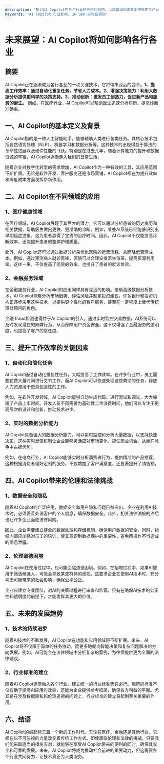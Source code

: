 ```yaml
---
description: "探讨AI Copilot在各个行业的应用和影响，以及其如何改变工作模式与产业结构。"
keywords: "AI Copilot,行业影响, IM SDK,实时音视频"
---
```

# 未来展望：AI Copilot将如何影响各行各业

## 摘要

AI Copilot正在逐渐成为各行各业的一项关键技术，它将带来深远的变革。**1、提高工作效率：通过自动化重复任务，节省人力成本。2、增强决策能力：利用大数据分析提供更科学的决策支持。3、推动创新：激发员工创造力，促进新产品和服务的诞生。** 例如，在医疗行业，AI Copilot可以帮助医生迅速分析病历，提高诊断准确率。

## 一、AI Copilot的基本定义及背景

AI Copilot指的是一种人工智能助手，能够辅助人类进行各类任务。其核心技术包括自然语言处理（NLP）、机器学习和数据分析等。这种技术的出现得益于算法的革命性进展以及硬件性能的飞跃。特别是在过去几年，随着计算能力的提升和数据资源的丰富，AI Copilot逐渐走入我们的日常生活。

随着企业对数字化转型的需求增加，AI Copilot作为一种有效的工具，其应用范围不断扩展。无论是软件开发、客户服务还是市场营销，AI Copilot都在为提升效率和降低成本方面发挥崭新作用。

## 二、AI Copilot在不同领域的应用

### 1、医疗健康领域

在医疗领域，AI Copilot展现了其巨大的潜力。它可以通过分析患者的历史病历和相关数据，帮助医生做出更快、更准确的诊断。例如，某些AI系统已经能够识别出早期癌症迹象，这为患者赢得了宝贵的治疗时间。因此，AI Copilot不仅能提高诊断效率，还能提升患者的整体护理质量。

此外，AI Copilot还可以通过数据分析来优化医院的运营流程，从而降低管理成本。例如，通过预测病人就诊高峰，医院可以合理安排医生值班，提高资源利用率。这样一来，不仅提高了医院的效率，也提升了患者的就诊体验。

### 2、金融服务领域

在金融服务行业，AI Copilot的应用同样具有深远的影响。借助高级数据分析技术，AI Copilot能够分析市场趋势、评估风险并制定投资建议。许多银行和投资机构正逐步采用这种技术，以提供更个性化的客户服务，甚至在一定程度上替代传统理财顾问的角色。

金融 fraud检测也得益于AI Copilot的引入。通过实时监控交易数据，AI系统可以及时发现潜在的舞弊行为，从而保障用户资金安全。这不仅增强了金融服务的透明度，也提高了客户的信任度。

## 三、提升工作效率的关键因素

### 1、自动化和简化任务

AI Copilot通过自动化重复性任务，大幅提高了工作效率。在许多行业中，员工需要花费大量时间进行文书工作，而AI Copilot可以快速处理这些繁琐的任务，释放人力资源用于更具创造性的工作。

例如，在软件开发领域，AI Copilot能够自动生成代码、进行测试和调试，大大缩短了产品上市时间。开发人员不再需要为基础性工作浪费时间，他们可以专注于更高层次的设计和创新，推动技术进步。

### 2、实时的数据分析能力

AI Copilot具备强大的数据分析能力，可以实时监控和分析大量数据，以支持快速决策。这种实时反馈机制让企业能够灵活应对市场变化，抓住商业机会，从而在竞争中占据优势。

例如，在电商行业，AI Copilot能够实时分析消费者行为，提供精准的产品推荐。这种根据消费者偏好定制的服务，不仅增加了客户满意度，还显著提升了销售额。

## 四、AI Copilot带来的伦理和法律挑战

### 1、数据安全和隐私

随着AI Copilot的广泛应用，数据安全和用户隐私问题日益突出。企业在利用AI技术时，必须妥善处理客户的个人信息，确保数据安全。此外，相关法律法规的滞后也让许多企业面临法律风险。

因此，企业需要建立健全的数据处理和存储机制，确保用户数据的安全。同时，组织内部应加强对员工的培训，使其意识到数据保护的重要性，避免因操作不当造成的信息泄露。

### 2、伦理道德困境

AI Copilot在使用过程中，也可能面临道德困境。例如，在招聘过程中，如果AI被用于筛选候选人，可能会导致某些群体的歧视。这要求企业在使用AI技术时，充分考虑可能带来的社会影响，确保公平公正。

企业应建立专业团队，对AI的决策过程进行审查和监管。只有在确保AI技术的公正性和透明度的前提下，才能发挥其更大的价值。

## 五、未来的发展趋势

### 1、技术的持续进步

随着AI技术的不断发展，AI Copilot在功能和应用领域将不断扩展。未来，AI Copilot将不仅限于简单的任务协助，而更多地朝向智能决策和复杂问题解决的方向发展。例如，AI可能会在法律领域中分析复杂的案例，为律师提供更为全面的法律建议。

### 2、行业标准的建立

随着AI Copilot逐渐融入各个行业，建立统一的行业标准势在必行。规范的标准不仅有助于提高AI应用的效率，还能为企业提供参考框架，确保各方利益的平衡。尤其是在涉及数据隐私和伦理道德的问题上，行业标准的建立将起到至关重要的作用。

## 六、结语

AI Copilot的崛起标志着一个新的工作时代。无论在医疗、金融还是其他行业，它都在以不可忽视的力量改变着传统工作方式。即使面临伦理和法律的挑战，只要我们能采取适当的措施应对，就能够在享受AI Copilot带来的便利的同时，确保其安全和可靠的发展。未来，AI Copilot将成为推动社会前进的重要动力，但这需要各个行业共同努力，让技术真正为人类服务。
